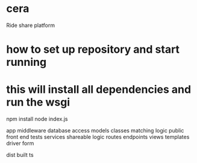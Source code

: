 # cera
Ride share platform


# how to set up repository and start running
#
# this will install all dependencies and run the wsgi
npm install
node index.js

app 
    middleware
        database access
    models
        classes
        matching logic
    public
        front end
    tests
    services
        shareable logic
    routes
        endpoints
    views
        templates
        driver form

dist
    built ts
